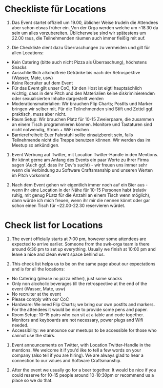 # Checkliste für Locations

1. Das Event startet offiziell um 19.00, üblicher Weise trudeln die Attendees aber schon etwas früher ein. Von der Orga werden welche um ~18.30 da sein um alles vorzubereiten. Üblicherweise sind wir spätestens um 22.00 raus, die Teilnehmenden räumen auch immer fleißig mit auf.

1. Die Checkliste dient dazu Überraschungen zu vermeiden und gilt für allen Locations:
- Kein Catering (bitte auch nicht Pizza als Überraschung), höchstens Snacks
- Ausschließlich alkoholfreie Getränke bis nach der Retrospektive (Wasser, Mate, usw)
- Keine Recruiter auf dem Event
- Für das Event gilt unser CoC, für den Host ist eigtl hauptsächlich wichtig, dass in dem Pitch und den Materialien keine diskriminierenden oder sexualisierten Inhalte dargestellt werden
- Moderationsmaterialien: Wir brauchen Flip Charts; PostIts und Marker bringen wir selber mit. Für die Teilnehmenden sind Stift und Zettel ggf. praktisch, muss aber nicht.
- Raum Setup: Wir brauchen Platz für 10-15 Zweierpaare, die zusammen an einem Tisch programmieren können. Monitore und Tastaturen sind nicht notwendig, Strom + WiFi reichen
- Barrierefreiheit: Euer Fahrstuhl sollte einsatzbereit sein, falls Teilnehmende nicht die Treppe benutzen können. Wir werden das im Meetup so ankündigen.

1. Event Werbung auf Twitter, mit Location Twitter-Handle in den Mentions. Ihr könnt gerne am Anfang des Events ein paar Worte zu ihrer Firma sagen (Auch ggf. dass ihr Dev's sucht) - wir freuen uns immer sehr wenn die Verbindung zu Software Craftsmanship und unseren Werten im Pitch vorkommt.

1. Nach dem Event gehen wir eigentlich immer noch auf ein Bier aus - wenn ihr eine Location in der Nähe für 10-15 Personen habt (relativ ruhig, mit genug PLatz für die Anzahl an einem Tisch wenn möglich), dann würde ich mich freuen, wenn ihr mir die nennen könnt oder gar schon einen Tisch für ~22.00-22.30 reservieren würdet.

# Check list for Locations
1. The event officially starts at 7:00 pm, however some attendees are expected to arrive earlier. Someone from the swk-orga team is there around 6:30 pm to set up everything. Usually we finish at 10:00 pm and leave a nice and clean event space behind us.

1. This check list helps us to be on the same page about our expectations and is for all the locations:
- No Catering (please no pizza either), just some snacks
- Only non alcoholic beverages till the retrospective at the end of the event (Wasser, Mate, usw)
- No recruiter at the event 
- Please comply with our CoC
- Hardware: We need Flip Charts; we bring our own postIts and markers. For the attendees it would be nice to provide some pens and paper.
- Room Setup: 10-15 pairs who can sit at a table and code together. Monitors and keyboards are not necessary, power plugs and Wifi needed. 
- Accessibility: we announce our meetups to be accessible for those who cannot use the stairs.

1. Event announcements on Twitter, with Location Twitter-Handle in the mentions. We welcome it if you'd ilke to tell a few words on your company (also tell if you are hiring). We are always glad to hear a connection to our values and Software Craftsmanship. 

1. After the event we usually go for a beer together. It would be nice if you could reserve for 10-15 people around 10-10:30pm or recommend us a place so we do that.
